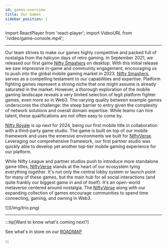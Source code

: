 ```yaml
---
id: games-overview
title: Our Games
sidebar_position: 1
---
```


import ReactPlayer from 'react-player';
import VideoURL from '/video/game-console.mp4';

<ReactPlayer playing controls url={VideoURL} width="100%" />

---

Our team strives to make our games highly competitive and packed full of nostalgia from the halcyon days of retro gaming. In September 2021, we released our first game [Nifty Smashers](./mobile-games/nifty-smashers) on desktop. With this initial release we saw impressive in-game and community engagement, encouraging us to push into the global mobile gaming market in 2023. [Nifty Smashers](./mobile-games/nifty-smashers), serves as a compelling testament to our capabilities and expertise. Platform fighting games represent a strong niche that one might assume is already saturated in the market. However, a thorough exploration of the mobile gaming landscape reveals a very limited selection of legit platform fighter games, even more so in Web3. The varying quality between example games underscores the challenge: the steep barrier to entry given the complexity of network solutions and overall domain expertise. While teams can hire talent, these qualifications are not often easy to come by.

[Nifty Royale](./mobile-games/nifty-royale) is up next for 2024, being our first mobile title in collaboration with a third-party game studio. The game is built on top of our mobile framework and uses the emersive environments we built for [NiftyVerse](./NiftyVerse). Leveraging our comprehensive framework, our first partner studio was quickly able to develop yet another top-tier mobile gaming experience for our platform.

While Nifty League and partner studios push to introduce more standalone game titles, [NiftyVerse](./NiftyVerse) stands at the heart of our ecosystem tying everything together. It's not only the central lobby system or launch point for many of these games, but the main hub for all social interactions (and quite frankly our biggest game in and of itself). It's an open-world metaverse centered around nostalgia. The [NiftyVerse](./NiftyVerse) along with our expanding collection of games encourage communities to spend time connecting, gaming, and owning in Web3.

<div style={{ maxWidth: 400, margin: 'auto' }}>![](/img/trio.png)</div>

---

:::tip[Want to know what's coming next?]

See what's in store on our [ROADMAP](/docs/overview/roadmap)

:::
